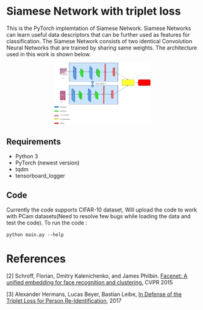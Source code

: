 
# Siamese Network with triplet loss

This is the PyTorch implemtation of Siamese Network.  Siamese Networks can learn useful data descriptors that can be further used as features for classification. The Siamese Network consists of two identical Convolution Neural Networks that are trained by sharing same weights. 
The architecture used in this work is shown below.
<p align="center">
 <img src="./images/siamese_net.png" alt="Drawing" width="50%">
</p>

## Requirements

* Python 3
* PyTorch (newest version)
* tqdm
* tensorboard_logger
## Code
Currently the code supports CIFAR-10 dataset, Will upload the code to work with PCam datasets(Need to resolve few bugs while loading the data and test the code).
To run the code :
 ```
python main.py --help
```



# References


[2] Schroff, Florian, Dmitry Kalenichenko, and James Philbin. [Facenet: A unified embedding for face recognition and clustering.](https://arxiv.org/abs/1503.03832) CVPR 2015

[3] Alexander Hermans, Lucas Beyer, Bastian Leibe, [In Defense of the Triplet Loss for Person Re-Identification](https://arxiv.org/pdf/1703.07737), 2017


